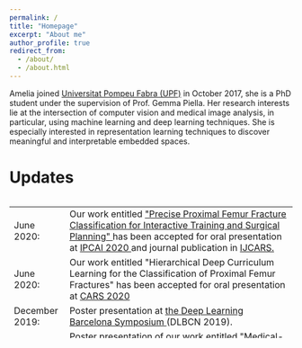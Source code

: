 ```yaml
---
permalink: /
title: "Homepage"
excerpt: "About me"
author_profile: true
redirect_from: 
  - /about/
  - /about.html
---
```


Amelia joined [Universitat Pompeu Fabra (UPF)](https://www.upf.edu/web/ameliajimenez) in October 2017, she is a PhD student under the supervision of Prof. Gemma Piella. Her research interests lie at the intersection of computer vision and medical image analysis, in particular, using machine learning and deep learning techniques. She is especially interested in representation learning techniques to discover meaningful and interpretable embedded spaces.

Updates
======
<style>
table, tr, td {
    border: none;
}
</style>
<div style="height:250px;overflow:auto;border:0px;border-collapse: collapse;" >
<table  border="none" style="border:0px;border-collapse: collapse;" rules="none" >
<colgroup>
       <col span="1" style="width: 15%;">
       <col span="1" style="width: 85%;">
</colgroup>
<tr><td> June 2020: </td> <td> Our work entitled <a href="https://arxiv.org/abs/1902.01338"> "Precise Proximal Femur Fracture Classification for Interactive Training and Surgical Planning" </a> has been accepted for oral presentation at <a href="http://www.ipcai.org/"> IPCAI 2020 </a> and journal publication in <a href="https://www.springer.com/journal/11548"> IJCARS.
</td></tr> 
<tr><td> June 2020: </td> <td> Our work entitled "Hierarchical Deep Curriculum Learning for the Classification of Proximal Femur Fractures" has been accepted for oral presentation at <a href="https://www.cars-int.org/fileadmin/templates/downkoad/CARS2020_Preliminary_Program-28022020.pdf"> CARS 2020 </a>
</td></tr> 
<tr><td> December 2019: </td> <td> Poster presentation at <a href="https://sites.google.com/view/dlbcn2019/home"> the Deep Learning Barcelona Symposium </a> (DLBCN 2019).
</td></tr> 
<tr><td> September 2019: </td> <td> Poster presentation of our work entitled <a href="https://arxiv.org/abs/2004.00482"> "Medical-based Deep Curriculum Learning for Improved Fracture Classification" </a> at <a href="https://www.miccai2019.org/programme/poster-sessions-tentative/"></a> MICCAI 2019 </a> in Shenzhen, China.
</td></tr> 
<tr><td> September 2018: </td> <td> Oral and poster presentation of our work entitled <a href="https://arxiv.org/abs/1807.07559"> "Capsule Networks against Medical Imaging Data Challenges" </a> at <a href="https://labels.tue-image.nl/previous-editions/labels-2018/"></a> LABELS Workshop - MICCAI 2018 </a> in Granada, Spain.
</td></tr> 
<tr><td> July 2018: </td> <td> I have attended <a href="https://arxiv.org/abs/1807.07559"> PAISS Summer School </a> in Grenoble, France.
</td></tr> 
</table>
